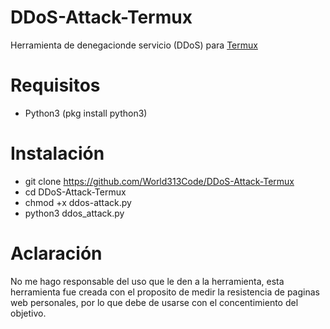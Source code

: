 # DDoS-Attack-Termux
Herramienta de denegacionde servicio (DDoS) para [Termux](https://play.google.com/store/apps/details?id=com.termux)

# Requisitos
* Python3
(pkg install python3)

# Instalación
* git clone https://github.com/World313Code/DDoS-Attack-Termux
* cd DDoS-Attack-Termux
* chmod +x ddos-attack.py
* python3 ddos_attack.py
# Aclaración
No me hago responsable del uso que le den a la herramienta, esta herramienta fue creada con el proposito de medir la resistencia de paginas web personales,  por lo que debe de usarse con el concentimiento del objetivo.
